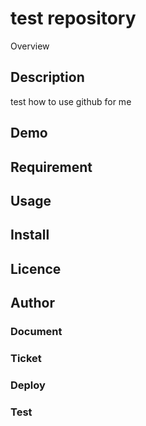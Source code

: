 test repository
====

Overview

## Description
test how to use github for me

## Demo

## Requirement

## Usage

## Install

## Licence

## Author

### Document  

### Ticket  

### Deploy  

### Test  